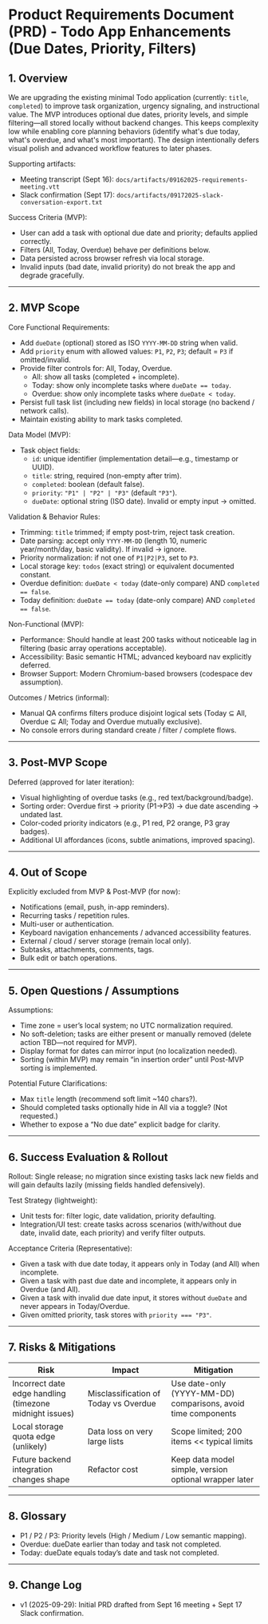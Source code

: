 # Product Requirements Document (PRD) - Todo App Enhancements (Due Dates, Priority, Filters)

## 1. Overview

We are upgrading the existing minimal Todo application (currently: `title`, `completed`) to improve task organization, urgency signaling, and instructional value. The MVP introduces optional due dates, priority levels, and simple filtering—all stored locally without backend changes. This keeps complexity low while enabling core planning behaviors (identify what's due today, what's overdue, and what's most important). The design intentionally defers visual polish and advanced workflow features to later phases.

Supporting artifacts:
- Meeting transcript (Sept 16): `docs/artifacts/09162025-requirements-meeting.vtt`
- Slack confirmation (Sept 17): `docs/artifacts/09172025-slack-conversation-export.txt`

Success Criteria (MVP):
- User can add a task with optional due date and priority; defaults applied correctly.
- Filters (All, Today, Overdue) behave per definitions below.
- Data persisted across browser refresh via local storage.
- Invalid inputs (bad date, invalid priority) do not break the app and degrade gracefully.

---

## 2. MVP Scope

Core Functional Requirements:
- Add `dueDate` (optional) stored as ISO `YYYY-MM-DD` string when valid.
- Add `priority` enum with allowed values: `P1`, `P2`, `P3`; default = `P3` if omitted/invalid.
- Provide filter controls for: All, Today, Overdue.
  - All: show all tasks (completed + incomplete).
  - Today: show only incomplete tasks where `dueDate == today`.
  - Overdue: show only incomplete tasks where `dueDate < today`.
- Persist full task list (including new fields) in local storage (no backend / network calls).
- Maintain existing ability to mark tasks completed.

Data Model (MVP):
- Task object fields:
  - `id`: unique identifier (implementation detail—e.g., timestamp or UUID).
  - `title`: string, required (non-empty after trim).
  - `completed`: boolean (default false).
  - `priority`: `"P1" | "P2" | "P3"` (default `"P3"`).
  - `dueDate`: optional string (ISO date). Invalid or empty input → omitted.

Validation & Behavior Rules:
- Trimming: `title` trimmed; if empty post-trim, reject task creation.
- Date parsing: accept only `YYYY-MM-DD` (length 10, numeric year/month/day, basic validity). If invalid → ignore.
- Priority normalization: if not one of `P1|P2|P3`, set to `P3`.
- Local storage key: `todos` (exact string) or equivalent documented constant.
- Overdue definition: `dueDate < today` (date-only compare) AND `completed == false`.
- Today definition: `dueDate == today` (date-only compare) AND `completed == false`.

Non-Functional (MVP):
- Performance: Should handle at least 200 tasks without noticeable lag in filtering (basic array operations acceptable).
- Accessibility: Basic semantic HTML; advanced keyboard nav explicitly deferred.
- Browser Support: Modern Chromium-based browsers (codespace dev assumption).

Outcomes / Metrics (informal):
- Manual QA confirms filters produce disjoint logical sets (Today ⊆ All, Overdue ⊆ All; Today and Overdue mutually exclusive).
- No console errors during standard create / filter / complete flows.

---

## 3. Post-MVP Scope

Deferred (approved for later iteration):
- Visual highlighting of overdue tasks (e.g., red text/background/badge).
- Sorting order: Overdue first → priority (P1→P3) → due date ascending → undated last.
- Color-coded priority indicators (e.g., P1 red, P2 orange, P3 gray badges).
- Additional UI affordances (icons, subtle animations, improved spacing).

---

## 4. Out of Scope

Explicitly excluded from MVP & Post-MVP (for now):
- Notifications (email, push, in-app reminders).
- Recurring tasks / repetition rules.
- Multi-user or authentication.
- Keyboard navigation enhancements / advanced accessibility features.
- External / cloud / server storage (remain local only).
- Subtasks, attachments, comments, tags.
- Bulk edit or batch operations.

---

## 5. Open Questions / Assumptions

Assumptions:
- Time zone = user’s local system; no UTC normalization required.
- No soft-deletion; tasks are either present or manually removed (delete action TBD—not required for MVP).
- Display format for dates can mirror input (no localization needed).
- Sorting (within MVP) may remain “in insertion order” until Post-MVP sorting is implemented.

Potential Future Clarifications:
- Max `title` length (recommend soft limit ~140 chars?).
- Should completed tasks optionally hide in All via a toggle? (Not requested.)
- Whether to expose a “No due date” explicit badge for clarity.

---

## 6. Success Evaluation & Rollout

Rollout: Single release; no migration since existing tasks lack new fields and will gain defaults lazily (missing fields handled defensively).

Test Strategy (lightweight):
- Unit tests for: filter logic, date validation, priority defaulting.
- Integration/UI test: create tasks across scenarios (with/without due date, invalid date, each priority) and verify filter outputs.

Acceptance Criteria (Representative):
- Given a task with due date today, it appears only in Today (and All) when incomplete.
- Given a task with past due date and incomplete, it appears only in Overdue (and All).
- Given a task with invalid due date input, it stores without `dueDate` and never appears in Today/Overdue.
- Given omitted priority, task stores with `priority === "P3"`.

---

## 7. Risks & Mitigations

| Risk | Impact | Mitigation |
|------|--------|------------|
| Incorrect date edge handling (timezone midnight issues) | Misclassification of Today vs Overdue | Use date-only (YYYY-MM-DD) comparisons, avoid time components |
| Local storage quota edge (unlikely) | Data loss on very large lists | Scope limited; 200 items << typical limits |
| Future backend integration changes shape | Refactor cost | Keep data model simple, version optional wrapper later |

---

## 8. Glossary
- P1 / P2 / P3: Priority levels (High / Medium / Low semantic mapping).
- Overdue: dueDate earlier than today and task not completed.
- Today: dueDate equals today’s date and task not completed.

---

## 9. Change Log
- v1 (2025-09-29): Initial PRD drafted from Sept 16 meeting + Sept 17 Slack confirmation.
